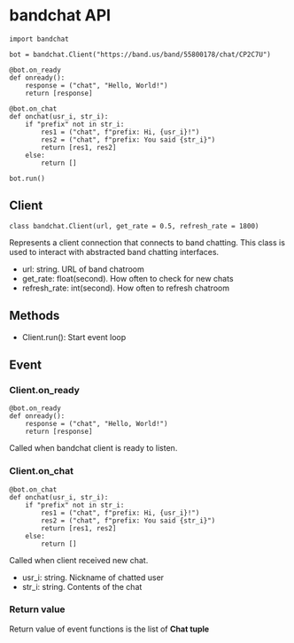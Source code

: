 # bandchat API

```
import bandchat

bot = bandchat.Client("https://band.us/band/55800178/chat/CP2C7U")

@bot.on_ready
def onready():
    response = ("chat", "Hello, World!")
    return [response]

@bot.on_chat
def onchat(usr_i, str_i):
    if "prefix" not in str_i:
        res1 = ("chat", f"prefix: Hi, {usr_i}!")
        res2 = ("chat", f"prefix: You said {str_i}")
        return [res1, res2]
    else:
        return []

bot.run()
```

## Client
```
class bandchat.Client(url, get_rate = 0.5, refresh_rate = 1800)
```
Represents a client connection that connects to band chatting. This class is used to interact with abstracted band chatting interfaces.

* url: string. URL of band chatroom
* get_rate: float(second). How often to check for new chats
* refresh_rate: int(second). How often to refresh chatroom

## Methods
* Client.run(): Start event loop

## Event
### Client.on_ready
```
@bot.on_ready
def onready():
    response = ("chat", "Hello, World!")
    return [response]
```
Called when bandchat client is ready to listen.

### Client.on_chat
```
@bot.on_chat
def onchat(usr_i, str_i):
    if "prefix" not in str_i:
        res1 = ("chat", f"prefix: Hi, {usr_i}!")
        res2 = ("chat", f"prefix: You said {str_i}")
        return [res1, res2]
    else:
        return []
```
Called when client received new chat.
* usr_i: string. Nickname of chatted user
* str_i: string. Contents of the chat

### Return value
Return value of event functions is the list of __Chat tuple__